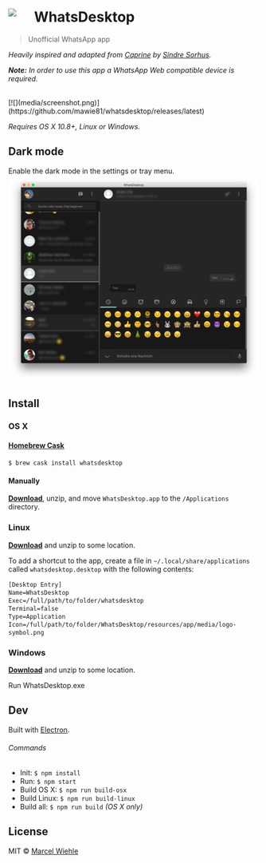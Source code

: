 # <img src="media/logo.png" width="45" align="left">&nbsp;WhatsDesktop

> Unofficial WhatsApp app

*Heavily inspired and adapted from [Caprine](https://github.com/sindresorhus/caprine) by [Sindre Sorhus](https://github.com/sindresorhus).*

*<strong>Note:</strong> In order to use this app a WhatsApp Web compatible device is required.*

<br>
[![](media/screenshot.png)](https://github.com/mawie81/whatsdesktop/releases/latest)

*Requires OS X 10.8+, Linux or Windows.*

## Dark mode

Enable the dark mode in the settings or tray menu.
[![](media/screenshot-dark.png)](https://github.com/mawie81/whatsdesktop/releases/latest)

## Install

### OS X

#### [Homebrew Cask](http://caskroom.io)

```
$ brew cask install whatsdesktop
```

#### Manually

[**Download**](https://github.com/mawie81/whatsdesktop/releases/latest), unzip, and move `WhatsDesktop.app` to the `/Applications` directory.

### Linux

[**Download**](https://github.com/mawie81/whatsdesktop/releases/latest) and unzip to some location.

To add a shortcut to the app, create a file in `~/.local/share/applications` called `whatsdesktop.desktop` with the following contents:

```
[Desktop Entry]
Name=WhatsDesktop
Exec=/full/path/to/folder/whatsdesktop
Terminal=false
Type=Application
Icon=/full/path/to/folder/WhatsDesktop/resources/app/media/logo-symbol.png
```

### Windows

[**Download**](https://github.com/mawie81/whatsdesktop/releases/latest) and unzip to some location.

Run WhatsDesktop.exe

## Dev

Built with [Electron](http://electron.atom.io).

###### Commands

- Init: `$ npm install`
- Run: `$ npm start`
- Build OS X: `$ npm run build-osx`
- Build Linux: `$ npm run build-linux`
- Build all: `$ npm run build` *(OS X only)*


## License

MIT © [Marcel Wiehle](http://marcel.wiehle.me)
